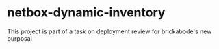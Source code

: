 # netbox-dynamic-inventory
This project is part of a task on deployment review for brickabode's new purposal
